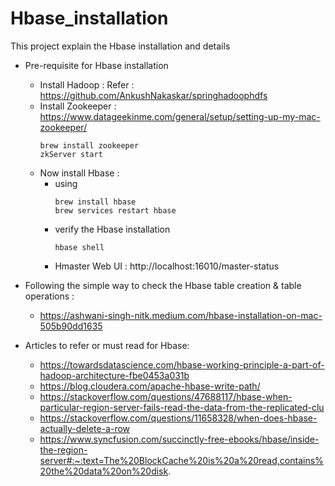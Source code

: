 # Hbase_installation
This project explain the Hbase installation and details
* Pre-requisite for Hbase installation 
  * Install Hadoop : Refer : https://github.com/AnkushNakaskar/springhadoophdfs
  * Install Zookeeper : https://www.datageekinme.com/general/setup/setting-up-my-mac-zookeeper/
      ```
      brew install zookeeper
      zkServer start
      ```
  * Now install Hbase :
    * using 
      ```
      brew install hbase
      brew services restart hbase
      ```
    * verify the Hbase installation
      ```
      hbase shell
      ```
    * Hmaster Web UI : http://localhost:16010/master-status  
      
* Following the simple way to check the Hbase table creation & table operations :
  * https://ashwani-singh-nitk.medium.com/hbase-installation-on-mac-505b90dd1635


* Articles to refer or must read for Hbase:
  * https://towardsdatascience.com/hbase-working-principle-a-part-of-hadoop-architecture-fbe0453a031b
  * https://blog.cloudera.com/apache-hbase-write-path/
  * https://stackoverflow.com/questions/47688117/hbase-when-particular-region-server-fails-read-the-data-from-the-replicated-clu
  * https://stackoverflow.com/questions/11658328/when-does-hbase-actually-delete-a-row
  * https://www.syncfusion.com/succinctly-free-ebooks/hbase/inside-the-region-server#:~:text=The%20BlockCache%20is%20a%20read,contains%20the%20data%20on%20disk.
